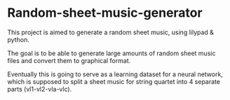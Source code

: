 # Random-sheet-music-generator

This project is aimed to generate a random sheet music, using lilypad & python. 

The goal is to be able to generate large amounts of random sheet music files and convert them to graphical format.

Eventually this is going to serve as a learning dataset for a neural network, which is supposed to split a sheet music for string quartet into 4 separate parts (vl1-vl2-vla-vlc).

